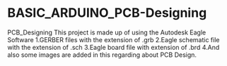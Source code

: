 # BASIC_ARDUINO_PCB-Designing
PCB_Designing
This project is made up of using the Autodesk Eagle Software
1.GERBER files with the extension of .grb
2.Eagle schematic file with the extension of .sch
3.Eagle board file with extension of .brd
4.And also some images are added in this regarding about PCB Design.
